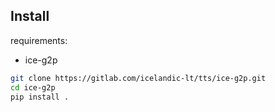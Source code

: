 


## Install

requirements: 

 - ice-g2p

```sh
git clone https://gitlab.com/icelandic-lt/tts/ice-g2p.git
cd ice-g2p
pip install .
```
